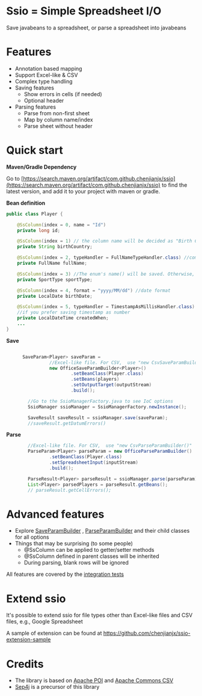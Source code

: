 # Ssio = Simple Spreadsheet I/O

Save javabeans to a spreadsheet, or parse a spreadsheet into javabeans

# Features
* Annotation based mapping
* Support Excel-like & CSV 
* Complex type handling 
* Saving features
  * Show errors in cells (if needed) 
  * Optional header 
* Parsing features
  * Parse from non-first sheet
  * Map by column name/index
  * Parse sheet without header 
  
# Quick start

**Maven/Gradle Dependency** 

Go to [https://search.maven.org/artifact/com.github.chenjianjx/ssio](https://search.maven.org/artifact/com.github.chenjianjx/ssio) to find the latest version, and add it to your project with maven or gradle.  


**Bean definition** 

```java
public class Player {

    @SsColumn(index = 0, name = "Id")
    private long id;

    @SsColumn(index = 1) // the column name will be decided as "Birth Country"
    private String birthCountry;

    @SsColumn(index = 2, typeHandler = FullNameTypeHandler.class) //complex prop type
    private FullName fullName;

    @SsColumn(index = 3) //The enum's name() will be saved. Otherwise, use a typeHandler
    private SportType sportType;

    @SsColumn(index = 4, format = "yyyy/MM/dd") //date format
    private LocalDate birthDate;

    @SsColumn(index = 5, typeHandler = TimestampAsMillisHandler.class)
    //if you prefer saving timestamp as number
    private LocalDateTime createdWhen;
    ...
}
```

**Save** 
```java

      SaveParam<Player> saveParam =
                //Excel-like file. For CSV,  use "new CsvSaveParamBuilder()"
                new OfficeSaveParamBuilder<Player>()  
                        .setBeanClass(Player.class)
                        .setBeans(players)
                        .setOutputTarget(outputStream)
                        .build();

        //Go to the SsioManagerFactory.java to see IoC options
        SsioManager ssioManager = SsioManagerFactory.newInstance();

        SaveResult saveResult = ssioManager.save(saveParam);
        //saveResult.getDatumErrors()

```

**Parse**
```java
        //Excel-like file. For CSV,  use "new CsvParseParamBuilder()"
        ParseParam<Player> parseParam = new OfficeParseParamBuilder()
                .setBeanClass(Player.class)
                .setSpreadsheetInput(inputStream)
                .build();

        ParseResult<Player> parseResult = ssioManager.parse(parseParam);
        List<Player> parsedPlayers = parseResult.getBeans();
        // parseResult.getCellErrors();

```  

# Advanced features

* Explore [SaveParamBuilder](src/main/java/org/ssio/api/external/save/SaveParamBuilder.java) , [ParseParamBuilder](src/main/java/org/ssio/api/external/parse/ParseParamBuilder.java) and their child classes for all options
* Things that may be surprising (to some people)
  * @SsColumn can be applied to getter/setter methods
  * @SsColumn defined in parent classes will be inherited
  * During parsing, blank rows will be ignored

All features are covered by the [integration tests](/src/test/java/org/ssio/integrationtest/cases)
  
# Extend ssio
It's possible to extend ssio for file types other than Excel-like files and CSV files, e.g., Google Spreadsheet

A sample of extension can be found at https://github.com/chenjianjx/ssio-extension-sample
    

# Credits
* The library is based on [Apache POI](https://poi.apache.org/) and [Apache Commons CSV](https://commons.apache.org/proper/commons-csv/index.html)
* [Sep4j](https://github.com/chenjianjx/sep4j) is a precursor of this library
